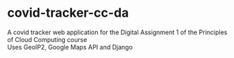 # covid-tracker-cc-da
A covid tracker web application for the Digital Assignment 1 of the Principles of Cloud Computing course  
Uses GeoIP2, Google Maps API and Django  

